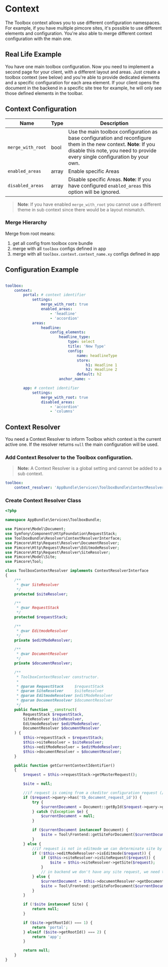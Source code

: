 # Context

The Toolbox context allows you to use different configuration namespaces.
For example, if you have multiple pimcore sites, it's possible to use different elements and configuration.
You're also able to merge different context configuration with the main one.

## Real Life Example
You have one main toolbox configuration. Now you need to implement a second page for your client, with a different layout and areas.
Just create a toolbox context (see below) and you're able to provide dedicated elements and a specific configuration for each area element.
If your client opens the document in the backend in a specific site tree for example, he will only see those defined elements in the toolbar.

## Context Configuration

| Name | Type | Description
|------|------|------------|
| `merge_with_root` | bool | Use the main toolbox configuration as base configuration and reconfigure them in the new context. **Note**: If you disable this note, you need to provide every single configuration by your own. |
| `enabled_areas` | array | Enable specific Areas |
| `disabled_areas` | array | Disable specific Areas. **Note:** If you have configured `enabled_areas` this option will be ignored. |

> **Note**: If you have enabled `merge_with_root` you cannot use a different theme in sub context since there would be a layout mismatch.

### Merge Hierarchy
Merge from root means:
1. get all config from toolbox core bundle
2. merge with all `toolbox` configs defined in app
3. merge with all `toolbox.context.context_name.xy` configs defined in app

## Configuration Example

```yml

toolbox:
    context:
        portal: # context identifier
            settings:
                merge_with_root: true
                enabled_areas:
                    - 'headline'
                    - 'accordion'
            areas:
                headline:
                    config_elements:
                        headline_type:
                            type: select
                            title: 'New Type'
                            config:
                                name: headlineType
                                store:
                                    h1: Headline 1
                                    h2: Headline 2
                                default: h2
                        anchor_name: ~

        app: # context identifier
            settings:
                merge_with_root: true
                disabled_areas:
                    - 'accordion'
                    - 'columns'
```

## Context Resolver
You need a Context Resolver to inform Toolbox which context is the current active one.
If the resolver returns `null` the main configuration will be used.

### Add Context Resolver to the Toolbox configuration.

> **Note:** A Context Resolver is a global setting and cannot be added to a sub context.

```yml
toolbox:
    context_resolver: 'AppBundle\Services\ToolboxBundle\ContextResolver'
```

### Create Context Resolver Class

```php
<?php

namespace AppBundle\Services\ToolboxBundle;

use Pimcore\Model\Document;
use Symfony\Component\HttpFoundation\RequestStack;
use ToolboxBundle\Resolver\ContextResolverInterface;
use Pimcore\Http\Request\Resolver\DocumentResolver;
use Pimcore\Http\Request\Resolver\EditmodeResolver;
use Pimcore\Http\Request\Resolver\SiteResolver;
use Pimcore\Model\Site;
use Pimcore\Tool;

class ToolboxContextResolver implements ContextResolverInterface
{
    /**
     * @var SiteResolver
     */
    protected $siteResolver;

    /**
     * @var RequestStack
     */
    protected $requestStack;

    /**
     * @var EditmodeResolver
     */
    private $editModeResolver;

    /**
     * @var DocumentResolver
     */
    private $documentResolver;

    /**
     * ToolboxContextResolver constructor.
     *
     * @param RequestStack     $requestStack
     * @param SiteResolver     $siteResolver
     * @param EditmodeResolver $editModeResolver
     * @param DocumentResolver $documentResolver
     */
    public function __construct(
        RequestStack $requestStack,
        SiteResolver $siteResolver,
        EditmodeResolver $editModeResolver,
        DocumentResolver $documentResolver
    ) {
        $this->requestStack = $requestStack;
        $this->siteResolver = $siteResolver;
        $this->editModeResolver = $editModeResolver;
        $this->documentResolver = $documentResolver;
    }

    public function getCurrentContextIdentifier()
    {
        $request = $this->requestStack->getMasterRequest();

        $site = null;

        //if request is coming from a ckeditor configuration request (/admin/*.js)
        if ($request->query->has('tb_document_request_id')) {
            try {
                $currentDocument = Document::getById($request->query->get('tb_document_request_id'));
            } catch (\Exception $e) {
                $currentDocument = null;
            }

            if ($currentDocument instanceof Document) {
                $site = Tool\Frontend::getSiteForDocument($currentDocument);
            }
        } else {
            //if request is not in editmode we can determinate site by site resolver
            if (!$this->editModeResolver->isEditmode($request)) {
                if ($this->siteResolver->isSiteRequest($request)) {
                    $site = $this->siteResolver->getSite($request);
                }
                // in backend we don't have any site request, we need to fetch it via document
            } else {
                $currentDocument = $this->documentResolver->getDocument();
                $site = Tool\Frontend::getSiteForDocument($currentDocument);
            }
        }

        if (!$site instanceof Site) {
            return null;
        }

        if ($site->getRootId() === 1) {
            return 'portal';
        } elseif ($site->getRootId() === 2) {
            return 'app';
        }

        return null;
    }
}
```
